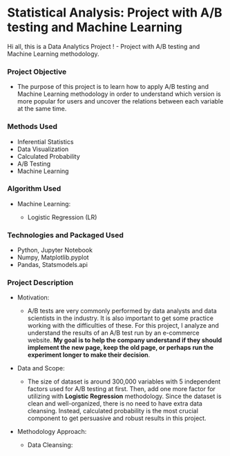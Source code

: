 # Statistical Analysis: Project with A/B testing and Machine Learning
Hi all, this is a Data Analytics Project ! - Project with A/B testing and Machine Learning methodology.


### Project Objective

* The purpose of this project is to learn how to apply A/B testing and Machine Learning methodology in order to understand which version is more popular for users and uncover the relations between each variable at the same time. 


### Methods Used

* Inferential Statistics
* Data Visualization
* Calculated Probability 
* A/B Testing
* Machine Learning


### Algorithm Used

- Machine Learning:

  - Logistic Regression (LR)
  
  
### Technologies and Packaged Used

* Python, Jupyter Notebook
* Numpy, Matplotlib.pyplot
* Pandas, Statsmodels.api


### Project Description

* Motivation:

  - A/B tests are very commonly performed by data analysts and data scientists in the industry. It is also important to get some practice working with the difficulties of these. For this project, I analyze and understand the results of an A/B test run by an e-commerce website. **My goal is to help the company understand if they should implement the new page, keep the old page, or perhaps run the experiment longer to make their decision**.


* Data and Scope:

  - The size of dataset is around 300,000 variables with 5 independent factors used for A/B testing at first. Then, add one more factor for utilizing with **Logistic Regression** methodology. Since the dataset is clean and well-organized, there is no need to have extra data cleansing. Instead, calculated probability is the most crucial component to get persuasive and robust results in this project. 
  
  
* Methodology Approach:

  - Data Cleansing:
  

